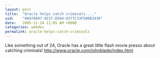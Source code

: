 ```yaml
---
layout: post
title:  "Oracle helps catch criminals...."
uid:	"8A97A047-9237-D504-0377C33F500B2436"
date:   2005-11-24 11:05 AM +0000
categories: webdev
permalink: oracle-helps-catch-criminals
---
```

Like something out of 24, Oracle has a great little flash movie presso about catching criminals!
<a href="http://www.oracle.com/johnblade/index.html">http://www.oracle.com/johnblade/index.html</a>
